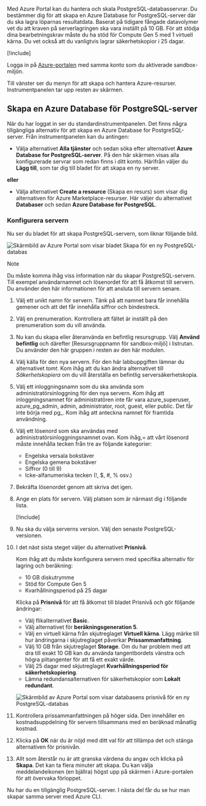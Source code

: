 Med Azure Portal kan du hantera och skala PostgreSQL-databasservrar. Du bestämmer dig för att skapa en Azure Database for PostgreSQL-server där du ska lagra löparnas resultatdata. Baserat på tidigare fångade datavolymer vet du att kraven på serverlagringen ska vara inställt på 10 GB. För att stödja dina bearbetningskrav måste du ha stöd för Compute Gen 5 med 1 virtuell kärna. Du vet också att du vanligtvis lagrar säkerhetskopior i 25 dagar.

[!include[](../../../includes/azure-sandbox-activate.md)]

Logga in på [Azure-portalen](https://portal.azure.com/learn.docs.microsoft.com?azure-portal=true) med samma konto som du aktiverade sandbox-miljön.

Till vänster ser du menyn för att skapa och hantera Azure-resurser. Instrumentpanelen tar upp resten av skärmen.

## <a name="create-an-azure-database-for-postgresql-server"></a>Skapa en Azure Database för PostgreSQL-server

När du har loggat in ser du standardinstrumentpanelen. Det finns några tillgängliga alternativ för att skapa en Azure Database for PostgreSQL-server. Från instrumentpanelen kan du antingen:

- Välja alternativet **Alla tjänster** och sedan söka efter alternativet **Azure Database for PostgreSQL-server**. På den här skärmen visas alla konfigurerade servrar som redan finns i ditt konto. Härifrån väljer du **Lägg till**, som tar dig till bladet för att skapa en ny server.

**eller**

- Välja alternativet **Create a resource** (Skapa en resurs) som visar dig alternativen för Azure Marketplace-resurser. Här väljer du alternativet **Databaser** och sedan **Azure Database for PostgreSQL**.

### <a name="configure-the-server"></a>Konfigurera servern

Nu ser du bladet för att skapa PostgreSQL-servern, som liknar följande bild.

![Skärmbild av Azure Portal som visar bladet Skapa för en ny PostgreSQL-databas](../media/4-create-blade.png)

> [!NOTE]
> Du måste komma ihåg viss information när du skapar PostgreSQL-servern. Till exempel användarnamnet och lösenordet för att få åtkomst till servern. Du använder den här informationen för att ansluta till servern senare.

1. Välj ett unikt namn för servern. Tänk på att namnet bara får innehålla gemener och att det får innehålla siffror och bindestreck.

1. Välj en prenumeration. Kontrollera att fältet är inställt på den prenumeration som du vill använda.

1. Nu kan du skapa eller återanvända en befintlig resursgrupp. Välj **Använd befintlig** och därefter <rgn>[Resursgruppnamn för sandbox-miljö]</rgn> i listrutan. Du använder den här gruppen i resten av den här modulen.

1. Välj källa för den nya servern. För den här labbuppgiften lämnar du alternativet _tomt_. Kom ihåg att du kan ändra alternativet till _Säkerhetskopiera_ om du vill återställa en befintlig serversäkerhetskopia.

1. Välj ett inloggningsnamn som du ska använda som administratörsinloggning för den nya servern. Kom ihåg att inloggningsnamnet för administratören inte får vara azure_superuser, azure_pg_admin, admin, administrator, root, guest, eller public. Det får inte börja med pg_. Kom ihåg att anteckna namnet för framtida användning.

1. Välj ett lösenord som ska användas med administratörsinloggningsnamnet ovan. Kom ihåg,= att vårt lösenord måste innehålla tecken från tre av följande kategorier:
   - Engelska versala bokstäver
   - Engelska gemena bokstäver
   - Siffror (0 till 9)
   - Icke-alfanumeriska tecken (!, $, #, % osv.)

1. Bekräfta lösenordet genom att skriva det igen.

1. Ange en plats för servern. Välj platsen som är närmast dig i följande lista.

    [!include[](../../../includes/azure-sandbox-regions-first-mention-note-friendly.md)]


1. Nu ska du välja serverns version. Välj den senaste PostgreSQL-versionen.

1. I det näst sista steget väljer du alternativet **Prisnivå**.

    Kom ihåg att du måste konfigurera servern med specifika alternativ för lagring och beräkning:

    - 10 GB diskutrymme
    - Stöd för Compute Gen 5
    - Kvarhållningsperiod på 25 dagar

    Klicka på **Prisnivå** för att få åtkomst till bladet Prisnivå och gör följande ändringar:

    - Välj flikalternativet **Basic**.
    - Välj alternativet för **beräkningsgeneration 5**.
    - Välj en virtuell kärna från skjutreglaget **Virtuell kärna**. Lägg märke till hur ändringarna i skjutreglaget påverkar **Prissammanfattning**.
    - Välj 10 GB från skjutreglaget **Storage**. Om du har problem med att dra till exakt 10 GB kan du använda tangentbordets vänstra och högra piltangenter för att få ett exakt värde.
    - Välj 25 dagar med skjutreglaget **Kvarhållningsperiod för säkerhetskopiering**.
    - Lämna redundansalternativen för säkerhetskopior som **Lokalt redundant**.

    ![Skärmbild av Azure Portal som visar databasens prisnivå för en ny PostgreSQL-databas](../media/4-azure-db-pricing-tier.png)

1. Kontrollera prissammanfattningen på höger sida. Den innehåller en kostnadsuppdelning för servern tillsammans med en beräknad månatlig kostnad.

1. Klicka på **OK** när du är nöjd med ditt val för att tillämpa det och stänga alternativen för prisnivån.

1. Allt som återstår nu är att granska värdena du angav och klicka på **Skapa**. Det kan ta flera minuter att skapa. Du kan välja meddelandeikonen (en bjällra) högst upp på skärmen i Azure-portalen för att övervaka förloppet.

Nu har du en tillgänglig PostgreSQL-server. I nästa del får du se hur man skapar samma server med Azure CLI.
